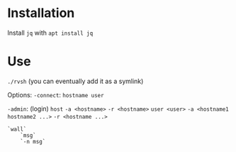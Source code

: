 
# Installation

Install `jq` with `apt install jq`


# Use
`./rvsh` (you can eventually add it as a symlink)

Options:
`-connect`:
	`hostname user`


`-admin`: (login)
	`host`
		`-a <hostname>`
		`-r <hostname>`
	`user <user>`
		`-a <hostname1 hostname2 ...>`
		`-r <hostname ...>`

	`wall`
		`msg`
		`-n msg`

